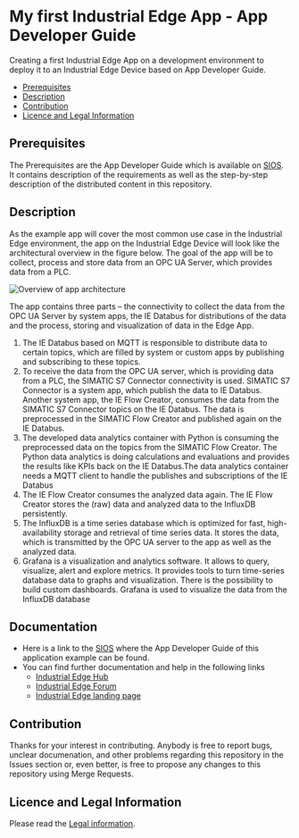 # My first Industrial Edge App - App Developer Guide

Creating a first Industrial Edge App on a development environment to deploy it to an Industrial Edge Device based on App Developer Guide.

- [Prerequisites](#prerequisites)
- [Description](#description)
- [Contribution](#contribution)
- [Licence and Legal Information](#licence-and-legal-information)

## Prerequisites

The Prerequisites are the App Developer Guide which is available on [SIOS](https://support.industry.siemens.com/cs/ww/en/view/109795865). It contains description of the requirements as well as the step-by-step description of the distributed content in this repository.

## Description

As the example app will cover the most common use case in the Industrial Edge environment, the app on the Industrial Edge Device will look like the architectural overview in the figure below. The goal of the app will be to collect, process and store data from an OPC UA Server, which provides data from a PLC.

![Overview of app architecture](./docs/Picture_5_3_Architecture_IED.png)

The app contains three parts – the connectivity to collect the data from the OPC UA Server by system apps, the IE Databus for distributions of the data and the process, storing and visualization of data in the Edge App.

1. The IE Databus based on MQTT is responsible to distribute data to certain topics, which are filled by system or custom apps by publishing and subscribing to these topics.
2. To receive the data from the OPC UA server, which is providing data from a PLC, the SIMATIC S7 Connector connectivity is used. SIMATIC S7 Connector is a system app, which publish the data to IE Databus. Another system app, the IE Flow Creator, consumes the data from the SIMATIC S7 Connector topics on the IE Databus. The data is preprocessed in the SIMATIC Flow Creator and published again on the IE Databus.
3. The developed data analytics container with Python is consuming the preprocessed data on the topics from the SIMATIC Flow Creator. The Python data analytics is doing calculations and evaluations and provides the results like KPIs back on the IE Databus.The data analytics container needs a MQTT client to handle the publishes and subscriptions of the IE Databus
4. The IE Flow Creator consumes the analyzed data again. The IE Flow Creator stores the (raw) data and analyzed data to the InfluxDB persistently.
5. The InfluxDB is a time series database which is optimized for fast, high-availability storage and retrieval of time series data. It stores the data, which is transmitted by the OPC UA server to the app as well as the analyzed data.
6. Grafana is a visualization and analytics software. It allows to query, visualize, alert and explore metrics. It provides tools to turn time-series database data to graphs and visualization. There is the possibility to build custom dashboards. Grafana is used to visualize the data from the InfluxDB database

## Documentation

- Here is a link to the [SIOS](https://support.industry.siemens.com/cs/ww/en/view/109795865) where the App Developer Guide of this application example can be found.
- You can find further documentation and help in the following links
  - [Industrial Edge Hub](https://iehub.eu1.edge.siemens.cloud/#/documentation)
  - [Industrial Edge Forum](https://www.siemens.com/industrial-edge-forum)
  - [Industrial Edge landing page](http://siemens.com/industrial-edge)
  
## Contribution

Thanks for your interest in contributing. Anybody is free to report bugs, unclear documenation, and other problems regarding this repository in the Issues section or, even better, is free to propose any changes to this repository using Merge Requests.

## Licence and Legal Information

Please read the [Legal information](LICENSE.md).
